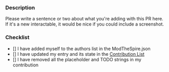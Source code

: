### Description
Please write a sentence or two about what you're adding with this PR here.  
If it's a new interactable, it would be nice if you could include a screenshot.  
  
### Checklist
- [] I have added myself to the authors list in the ModTheSpire.json
- [] I have updated my entry and its state in the [Contribution List](https://docs.google.com/spreadsheets/d/1PgRwGs0OWx8RKYv1QEsrOm7HJdfaqULHRM5qSSHo_yU/edit?usp=sharing)
- [] I have removed all the placeholder and TODO strings in my contribution
